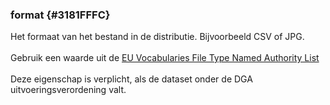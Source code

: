 ### format {#3181FFFC}
Het formaat van het bestand in de distributie. Bijvoorbeeld CSV of JPG.
<br/>
<br/>
    Gebruik een waarde uit de <a href='http://publications.europa.eu/resource/authority/file-type' target='_blank'>EU Vocabularies File Type Named Authority List</a> 
<br/>
<br/>
    Deze eigenschap is verplicht, als de dataset onder de DGA uitvoeringsverordening valt.
<section data-include-format='markdown' data-include='070-.md'></section>
